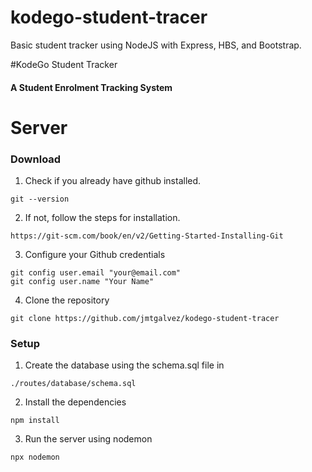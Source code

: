 # kodego-student-tracer
Basic student tracker using NodeJS with Express, HBS, and Bootstrap.


#KodeGo Student Tracker
#### A Student Enrolment Tracking System

# Server

### Download

1. Check if you already have github installed.
```
git --version
```

2. If not, follow the steps for installation.
```
https://git-scm.com/book/en/v2/Getting-Started-Installing-Git
```

3. Configure your Github credentials
```
git config user.email "your@email.com"
git config user.name "Your Name"
```

4. Clone the repository
```
git clone https://github.com/jmtgalvez/kodego-student-tracer
```

### Setup

1. Create the database using the schema.sql file in
```
./routes/database/schema.sql
```

2. Install the dependencies
```
npm install
```

3. Run the server using nodemon
```
npx nodemon
```